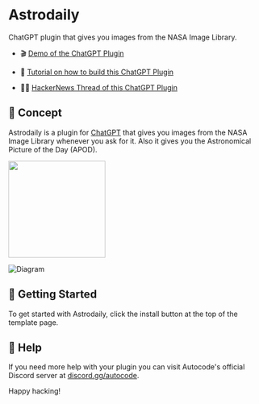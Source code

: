 # Astrodaily

ChatGPT plugin that gives you images from the NASA Image Library.

- 🎬 [Demo of the ChatGPT Plugin](https://youtu.be/A7MC3e9_rKk)

- 🔧 [Tutorial on how to build this ChatGPT Plugin](https://dev.to/360macky/create-a-chatgpt-plugin-to-retrieve-nasa-images-45pk)

- 🧑‍💻 [HackerNews Thread of this ChatGPT Plugin](https://news.ycombinator.com/item?id=35554859)

## 🚀 Concept

Astrodaily is a plugin for [ChatGPT](https://chat.openai.com) that gives you images
from the NASA Image Library whenever you ask for it. Also it gives you the Astronomical
Picture of the Day (APOD).

[<img src="https://open.autocode.com/static/images/open.svg?" width="192">](https://open.autocode.com/)

![Diagram](https://i.imgur.com/TN6KS83.png)

## 🤖 Getting Started

To get started with Astrodaily, click the install button at the top of the template page.

## 🔧 Help

If you need more help with your plugin you can visit Autocode's official Discord server at [discord.gg/autocode](https://discord.gg/autocode).

Happy hacking!
